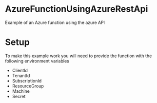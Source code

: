 # AzureFunctionUsingAzureRestApi
Example of an Azure function using the azure API 

# Setup 
To make this example work you will need to provide the function with the following environment variables
- ClientId
- TenantId
- SubscriptionId
- ResourceGroup
- Machine
- Secret
